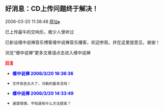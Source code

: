 ## 好消息：CD上传问题终于解决！
2006-03-20 11:38:48
[原址▸](http://www.fxgan.com/chan_time/2006_01_06/114.htm)




 已上传最牛的交响乐，极少人曾听过


 已新设缠中说禅音乐博客缠中说禅音乐播客，欢迎参观，并在这里提意见，谢谢！





 


 


 
  浏览“缠中说禅”更多文章请点击进入缠中说禅
 





<font color='red'>**回复**</font>


- **<font color='blue'>缠中说禅 2006/3/20 16:36:36</font>**
- ```
  文件有些太大了，马勒的基本没戏！
  ```
- **<font color='blue'>缠中说禅 2006/3/20 14:33:49</font>**
- ```
  速度很慢，不知道有什么方法提高？
  ```
